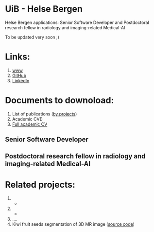 # UiB - Helse Bergen
Helse Bergen applications: Senior Software Developer and Postdoctoral research fellow in radiology and imaging-related Medical-AI

To be updated very soon ;) 

# Links:
1. [www](https://marekkoc.github.io)
2. [GitHub](https://github.com/marekkoc)
4. [LinkedIn](https://www.linkedin.com/in/marek-kocinski-285a64110/)

# Documents to downoload:
1. List of publications ([by projects](https://www.dropbox.com/scl/fi/ml79vlnlkgs62uncswblh/20250329_mk_List-of-publications-by-projects.pdf?rlkey=37kmo33q6gq5vkrroemxyi8qr&st=eyq71oxc&dl=0)) <!-- [by year](https://www.dropbox.com/scl/fi/qn19lrofnipmmhqlhhg53/20250329_mk_List-of-publications.pdf?rlkey=7mvg0l0bqehx2zxwoqrw2moa0&st=hotxyluq&dl=0) -->
2. Academic CV()
3. [Full academic CV](https://www.dropbox.com/scl/fi/46818kpjaq79yxbuahpmh/20250329_MKocinski-CV-full.pdf?rlkey=yecsy8w3zxfe7wmz12zqyq9vn&st=4aetppl8&dl=0)

## Senior Software Developer 

## Postdoctoral research fellow in radiology and imaging-related Medical-AI

# Related projects:
1. -
2. -
3. ....
4. Kiwi fruit seeds segmentation of 3D MR image ([source code](https://github.com/marekkoc/Kiwi2021/blob/main/kiwi-segm1.ipynb))

